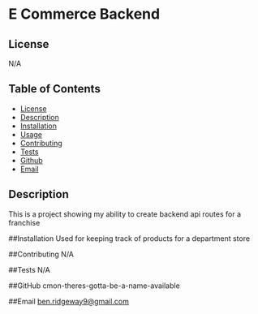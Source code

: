  # E Commerce Backend

  ## License
  N/A

  ## Table of Contents
  * [License](#license)
  * [Description](#description)
  * [Installation](#installation)
  * [Usage](#usage)
  * [Contributing](#contributing)
  * [Tests](#testing)
  * [Github](#github)
  * [Email](#email)



  ## Description
  This is a project showing my ability to create backend api routes for a franchise

  ##Installation
  Used for keeping track of products for a department store

  ##Contributing
  N/A

  ##Tests
  N/A

  ##GitHub
  cmon-theres-gotta-be-a-name-available

  ##Email
  ben.ridgeway9@gmail.com
